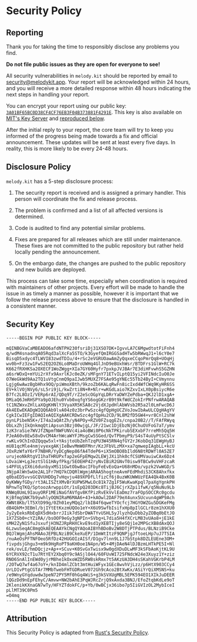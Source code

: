 # Security Policy

## Reporting

Thank you for taking the time to responsibly disclose any problems you find.

**Do not file public issues as they are open for everyone to see!**

All security vulnerabilities in `melody.kit` should be reported by email
to [security@melodykit.app][Security Email].
Your report will be acknowledged within 24 hours, and you will receive a more
detailed response within 48 hours indicating the next steps in handling your report.

You can encrypt your report using our public key:
[`3A01BF65BC0D38CF4CF76EB3F04B373881F4291E`][Security Key].
This key is also available on [MIT's Key Server][MIT Key Server]
and [reproduced below](#security-key).

After the initial reply to your report, the core team will try to keep you
informed of the progress being made towards a fix and official announcement.
These updates will be sent at least every five days. In reality, this is
more likely to be every 24-48 hours.

## Disclosure Policy

`melody.kit` has a 5-step disclosure process:

1. The security report is received and is assigned a primary handler.
   This person will coordinate the fix and release process.

2. The problem is confirmed and a list of all affected versions is determined.

3. Code is audited to find any potential similar problems.

4. Fixes are prepared for all releases which are still under maintenance.
   These fixes are not committed to the public repository but rather
   held locally pending the announcement.

5. On the embargo date, the changes are pushed to the public repository
   and new builds are deployed.

This process can take some time, especially when coordination is required
with maintainers of other projects. Every effort will be made to handle
the issue in as timely a manner as possible, however it is important that
we follow the release process above to ensure that the disclosure is handled
in a consistent manner.

## Security Key

```text
-----BEGIN PGP PUBLIC KEY BLOCK-----

mQINBGVaCaMBEADO6afdNTPH230fsriDj31XSO7DK+IgvvLA7C6MgwdtotFiFnh4
q/wdM4snadnqA05Rqd3alXcFa5STO/k3GyefQmIRGGSadHTw5bRWwqJ1+l6cY0e7
BisqD5xdyc4TLWVI83zwdTDIu/4+rSc2eVGRUOawAmZyQqxeCCqoPmrQq8+UOqHj
wv0b+Fz3zw1FwS2EQ2OZ6Lo8MaDroUWHq4GlJnD9eBUxhWsr/BTDFrs1GlW+RC7k
K662fRXHKSa2OXECF1WoZWgg+XIa7GY60Hyfr7pxkpJVJBAr7E3diHFvwhS5GZHN
a6srWOxQ+mYUi2rXfx9AxrlKJc0eZK/sMFgnY71ETvILptQ15yi2VFINdcIuO0Je
O7WeGkWd9Aa2TQ1uVtgCnmQ9paIJwb5MUXZ7FSAe95gYNEc55Tb24ByI+CVmynnu
Lgjg6wAwzBgbHhx9OQ/piWmoXBth/9kzoZb6KALqRwFn8icIxd4WfCWq9KyHR6SS
EV+klVOjNVy6/sL5ri9jL/kwZrti8N+R+Nlr+wKGdLaio7KZxvIxLX0pBsiycR6e
B7fc2L8OzI/VERp6rAI/QDq9T/rZ2eScOGpYqLDRrYaDWYZePdba+QKJ2lD1xgA+
DMiaQ6JmRHSPYa9pOJEhu0Yvb0xqfgYS6ogGKzrB9t9kfWdCZokIrPNfrwARAQAB
tC1NZWxvZHlLaXQgKHNlY3VyaXR5KSA8c2VjdXJpdHlAbWVsb2R5a2l0LmFwcD6J
Ak4EEwEKADgWIQQ6Ab9lvA04z0z3brPwSzc4gfQpHgUCZVoJowIbAwULCQgHAgYV
CgkICwIEFgIDAQIeAQIXgAAKCRDwSzc4gfQpHu2CD/9L8M2fD5GW4+vr8Cnl2shW
pynLPibeN5K+/I74a2aQAtZh/yN4POy+RZV0FZsqgEZs/cnpa20B2//T/FAfRWyq
ObLxZhjIkQnkmqQtiApsun3Bzj00wjgL/JF/21wc1DjEbzNj0ChuOVFoG7aT/ymv
1zK3raSie7WVJfZNpmfNWFUNVc4ia4oBWi0P6cNkTPKirubSEXxbF7rreMh5Qq5H
PJeA60v8Ew58vDvCM4ArhWcaWYFJMsgCw5SGed/QvTPbmyP9/S4sT4uUyPtSCSlv
rwKLv9ChInDZQqqw5xl+YAsjtoUbZehTzqPU3W45RN4qfGY2rJKobDq31EWgHyBJ
mU81qcMle4nmjvyexgAKjIeBwvMmW0FMnr/KzJFbVLzMX+xa7qmwepIAgbLL+kcU
JOxRzWfaY6rF7NBHR/YyDCgNep86fA4TdeP6+iX5mOBO8bIld6N8tRDWfl0A5ZE7
urujeoNkRtgVI1haTHRUPxfap2eGFpEMqw2LEWjJXi1hk0cfCSUMVauiwCAx6Dz4
LOvaiW+LgJeztSlG1HAyfPkg/5EOEHP42ryNvIBiR2GNvT0isw9TBCw9uVHFzcaR
s4PFULyIX6i6dunbyxMS11GwtObwBacIFbyFeEvEoQa+U68nMDo/vpzk2VwWGD/S
3NjpAlWn5wUe2AL1Fr7HQ7kCDQRlWgmjARAA5hogtneAvmFEdMhdiS3CK8Ahxfkx
q0baED5vvsGCQVUHDDg7vHqvju489XPDfLlfizCf6j8uzWKUWWUzFEA4Qk4BxK0B
OyKWWyfGDy/rt3ALISZtXMvBrXUPWSMwLOc81k7Zg1F5WuKwaKpql7paXgYgnkPH
NPnwTqTKQ/SptoozArwppiOt/1sEpQ203DKc8TijBJ6CjrXZpi1fwK/q5NuNu9Lb
KNWq8UmL9IauyORF1MEiNaGfAVfgv8KfPizRvEkVvlEaDmz7raFOpSOCCRc0gcdu
KjBfmgSNK7b9ywhlyOQNIRaM6MAA6+43+kAOwl2DAF79eX4unx5Ucvun4gWP9Ach
XWNt8Kb/lT5XtD99g/0Zh01eyMQq2/lbIB4f6qweTYOcfcj7HGYOWZGu5DGKeFMg
dB4QkM+3EBml/bjIYtEtKxzmUQOo1eY+X6U9SwfbIsifxHp8pIlGCLr8zm1hXXU0
Jy2yEeksRbEqDX5dHxbrrJIik7dSbrDWATYvUSHL5yJlyzhQuDbb2yZOBq0bEtJO
1X7ZSb0+cYZiRA//bsOOF9eGy3gNPIn+SVbg+L7dia5H4fXCrLM83vUAo8+jE1kE
sMH2ZyN1SfuJsxufjH3NZJRpRHXCkvE9sd1yXEBTIjy8eSQj1e2MPGcXB8dAxQOJ
6LzwuSeqAC8mgQkAEQEAAYkCNgQYAQoAIBYhBDoBv2W8DTjPTPdus/BLNziB9Cke
BQJlWgmjAhsMAAoJEPBLNziB9CkeXuEP/1DmWtItzF9QNPjgJftoeLHp7uJ7TSIA
/nuAeOsPFTNFOeo5RfDz42HUGOIzAISf/D1gv7lnn9L1J7bStpk8DZLEUEne3OM+
fivpdsjGhgu3+m9k9HgRoPT9aKH0oe1N4pn/W5+4MjDAeN4lDJBzmLHTkPE5I+Nl
rek/ovLE/hmDQcjz+Ap++SCuv+K0SvGxTwisx9w0gdXDuDLwMF3kSFbAoKjtKL9U
6YCRVX92cT1u7RtYEY2Xbq0Y9c9ASjlO44/60FUvWI725FNdcW24e3Xuyz1Y+ziz
RNO6SnAlInEWd0yjrM8he1kOxoWZD5RW8skRmx7t5AKzUA3DH4sSKahVGKrbP4LM
/2OTwQ7wf4a67oY+/knID4mlZCbt3mtHuiWFyx1GEc8wvhVjLzz/p6HtX903CCy4
UrLDIvPtgCGTAr7MMbTwebFHTGDRueV072Gh9cAco2BtXwKx/ASiYrQiXMSNS+ku
/e9WnyGYqduwdw3peN72PY5Mf0hGq4WiS+g3kSVXUgMBL5EPK594EO1XIkJuDEER
lQGzDd9nEpFEhyC/Amvw+NW2bAhE3PqWJRcZrjQ9xAxda3BNJ/EfoZtqbKdLe9oT
2KlenikKXnaGN7wTy/HFYZTdokFC/p+Yb/0wBCjx36ibo7p5IiGVIzOL2MybIceI
pLlMT39C0Pm5
=O4mq
-----END PGP PUBLIC KEY BLOCK-----
```

## Attribution

This Security Policy is adapted from [Rust's Security Policy][Rust Security Policy].

[Security Email]: mailto:security@melodykit.app
[Security Key]: https://melodykit.app/static/keys/security.key
[MIT Key Server]: https://pgp.mit.edu/pks/lookup?op=index&search=0x3A01BF65BC0D38CF4CF76EB3F04B373881F4291E
[Rust Security Policy]: https://rust-lang.org/policies/security

